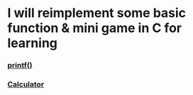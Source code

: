 # I will reimplement some basic function & mini game in **C** for learning

### [**printf()**](./printf/main.c)
### [**Calculator**](./calculator/calculator.c)